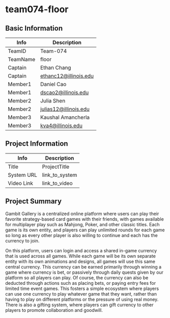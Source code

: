 # team074-floor

## Basic Information

|   Info      |        Description     |
| ----------- | ---------------------- |
| TeamID      |        Team-074        |
| TeamName    |         floor          |
| Captain     |       Ethan Chang      |
| Captain     |  ethanc12@illinois.edu |
| Member1     |        Daniel Cao      |
| Member1     |   dscao2@illinois.edu  |
| Member2     |     Julia Shen         |
| Member2     |  julias12@illinois.edu |
| Member3     |     Kaushal Amancherla |
| Member3     |   kva4@illinois.edu    |

## Project Information

|   Info      |        Description     |
| ----------- | ---------------------- |
|  Title      |       ProjectTitle     |
| System URL  |      link_to_system    |
| Video Link  |      link_to_video     |

## Project Summary

Gambit Gallery is a centralized online platform where users can play their favorite strategy-based card games with their friends, with games available for multiplayer play such as Mahjong, Poker, and other classic titles. Each game  is its own entity, and players can play unlimited rounds for each game so long as every other player is also willing to continue and each has the currency to join. 

On this platform, users can login and access a shared in-game currency that is used across all games. While each game will be its own separate entity with its own animations and designs, all games will use this same central currency. This currency can be earned primarily through winning a game where currency is bet, or passively through daily quests given by our platform so all players can play. Of course, the currency can also be deducted through actions such as placing bets, or paying entry fees for limited time event games. This fosters a simple ecosystem where players can use one currency to play whatever game that they want, rather than having to play on different platforms or the pressure of using real money. There is also a gifting system, where players can gift currency to other players to promote collaboration and goodwill.

